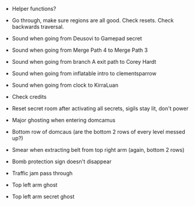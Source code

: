 - Helper functions?
- Go through, make sure regions are all good. Check resets. Check backwards traversal.

- Sound when going from Deusovi to Gamepad secret
- Sound when going from Merge Path 4 to Merge Path 3
- Sound when going from branch A exit path to Corey Hardt
- Sound when going from inflatable intro to clementsparrow
- Sound when going from clock to KirraLuan
- Check credits
- Reset secret room after activating all secrets, sigils stay lit, don't power

- Major ghosting when entering domcamus
- Bottom row of domcaus (are the bottom 2 rows of every level messed up?)
- Smear when extracting belt from top right arm (again, bottom 2 rows)
- Bomb protection sign doesn't disappear
- Traffic jam pass through
- Top left arm ghost
- Top left arm secret ghost
